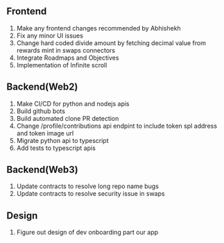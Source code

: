 Frontend
--------------------------------------------
1) Make any frontend changes recommended by Abhishekh
2) Fix any minor UI issues
3) Change hard coded divide amount by fetching decimal value from rewards mint in swaps connectors
4) Integrate Roadmaps and Objectives
5) Implementation of Infinite scroll

Backend(Web2)
---------------------------------------------
1) Make CI/CD for python and nodejs apis
2) Build github bots
3) Build automated clone PR detection
4) Change /profile/contributions api endpint to include token spl address and token image url 
5) Migrate python api to typescript
6) Add tests to typescript apis

Backend(Web3)
---------------------------------------------
1) Update contracts to resolve long repo name bugs
2) Update contracts to resolve security issue in swaps

Design
---------------------------------------------
1) Figure out design of dev onboarding part our app
